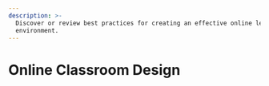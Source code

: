 ```yaml
---
description: >-
  Discover or review best practices for creating an effective online learning
  environment.
---
```


# Online Classroom Design



